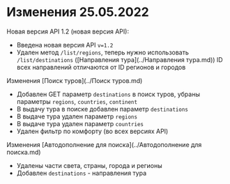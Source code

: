 # Изменения 25.05.2022

Новая версия API 1.2 (новая версия API):

- Введена новая версия API `v=1.2`
- Удален метод `/list/regions`, теперь нужно использовать `/list/destinations` 
([Направления тура](../Направления тура.md))
ID всех направлений отличаются от ID регионов и городов

Изменения [Поиск туров](../Поиск туров.md)

- Добавлен GET параметр `destinations` в поиск туров, убраны параметры `regions`, `countries`, `continent`
- В выдачу тура в поиске добавлен параметр `destinations`
- В выдаче тура удален параметр `regions`
- В выдаче тура удален параметр  `countries`
- Удален фильтр по комфорту (во всех версиях API)

Изменения [Автодополнение для поиска](../Автодополнение для поиска.md)

- Удалены части света, страны, города и регионы
- Добавлен `destinations` - направления тура